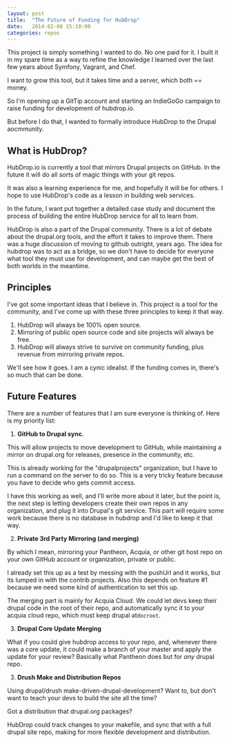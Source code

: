 ```yaml
---
layout: post
title:  "The Future of Funding for HubDrop"
date:   2014-02-08 15:10:00
categories: repos
---
```


This project is simply something I wanted to do.  No one paid for it. I built it in my spare time as a way to refine the knowledge I learned over the last few years about Symfony, Vagrant, and Chef.

I want to grow this tool, but it takes time and a server, which both == money.

So I'm opening up a GitTip account and starting an IndieGoGo campaign to raise funding for development of hubdrop.io.

But before I do that, I wanted to formally introduce HubDrop to the Drupal aocmmunity.

## What is HubDrop?
HubDrop.io is currently a tool that mirrors Drupal projects on GitHub.  In the future it will do all sorts of magic things with your git repos.

It was also a learning experience for me, and hopefully it will be for others. I hope to use HubDrop's code as a lesson in building web services.

In the future, I want put together a detailed case study and document the process of building the entire HubDrop service for all to learn from.

HubDrop is also a part of the Drupal community.  There is a lot of debate about the drupal.org tools, and the effort it takes to improve them.  There was a huge discussion of moving to github outright, years ago.  The idea for hubdrop was to act as a bridge, so we don't have to decide for everyone what tool they must use for development, and can maybe get the best of both worlds in the meantime.

## Principles
I've got some important ideas that I believe in.  This project is a tool for the community, and I've come up with these three principles to keep it that way.

1. HubDrop will always be 100% open source.
2. Mirroring of public open source code and site projects will always be free.
3. HubDrop will always strive to survive on community funding, plus revenue from mirroring private repos.

We'll see how it goes.  I am a cynic idealist.  If the funding comes in, there's so much that can be done.  

## Future Features
There are a number of features that I am sure everyone is thinking of.  Here is my priority list:

1. **GitHub to Drupal sync.**

  This will allow projects to move development to GitHub, while maintaining a mirror on drupal.org for releases, presence in the community, etc.

  This is already working for the "drupalprojects" organization, but I have to run a command on the server to do so.  This is a very tricky feature because you have to decide who gets commit access.

  I have this working as well, and I'll write more about it later, but the point is, the next step is letting developers create their own repos in any organization, and plug it into Drupal's git service.  This part will require some work because there is no database in hubdrop and I'd like to keep it that way. 

2. **Private 3rd Party Mirroring (and merging)**

  By which I mean, mirroring your Pantheon, Acquia, or other git host repo on your own GitHub account or organization, private or public.

  I already set this up as a test by messing with the pushUrl and it works, but its lumped in with the contrib projects.  Also this depends on feature #1 because we need some kind of authentication to set this up.  
  
  The merging part is mainly for Acquia Cloud.  We could let devs keep their drupal code in the root of their repo, and automatically sync it to your acquia cloud repo, which must keep drupal at`docroot`.

3. **Drupal Core Update Merging**

  What if you could give hubdrop access to your repo, and, whenever there was a core update, it could make a branch of your master and apply the update for your review?  Basically what Pantheon does but for *any* drupal repo.

3. **Drush Make and Distribution Repos**

  Using drupal/drush make-driven-drupal-development? Want to, but don't want to teach your devs to build the site all the time?  

  Got a distribution that drupal.org packages? 
  
  HubDrop could track changes to your makefile, and sync that with a full drupal site repo, making for more flexible development and distribution.

